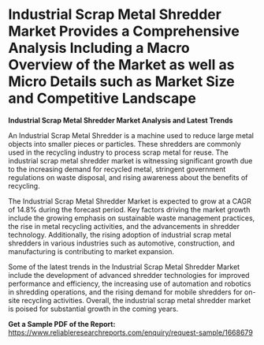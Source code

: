 <p><h1>Industrial Scrap Metal Shredder Market Provides a Comprehensive Analysis Including a Macro Overview of the Market as well as Micro Details such as Market Size and Competitive Landscape</h1></p><p><strong>Industrial Scrap Metal Shredder Market Analysis and Latest Trends</strong></p>
<p><p>An Industrial Scrap Metal Shredder is a machine used to reduce large metal objects into smaller pieces or particles. These shredders are commonly used in the recycling industry to process scrap metal for reuse. The industrial scrap metal shredder market is witnessing significant growth due to the increasing demand for recycled metal, stringent government regulations on waste disposal, and rising awareness about the benefits of recycling.</p><p>The Industrial Scrap Metal Shredder Market is expected to grow at a CAGR of 14.8% during the forecast period. Key factors driving the market growth include the growing emphasis on sustainable waste management practices, the rise in metal recycling activities, and the advancements in shredder technology. Additionally, the rising adoption of industrial scrap metal shredders in various industries such as automotive, construction, and manufacturing is contributing to market expansion.</p><p>Some of the latest trends in the Industrial Scrap Metal Shredder Market include the development of advanced shredder technologies for improved performance and efficiency, the increasing use of automation and robotics in shredding operations, and the rising demand for mobile shredders for on-site recycling activities. Overall, the industrial scrap metal shredder market is poised for substantial growth in the coming years.</p></p>
<p><strong>Get a Sample PDF of the Report:&nbsp;</strong> <a href="https://www.reliableresearchreports.com/enquiry/request-sample/1668679">https://www.reliableresearchreports.com/enquiry/request-sample/1668679</a></p>
<p>&nbsp;</p>
<p><strong>Industrial Scrap Metal Shredder Major Market Players</strong></p>
<p><p>The industrial scrap metal shredder market is highly competitive, with several key players dominating the industry. Some of the prominent players in the market include Metso, SSI Shredding Systems, Untha, WEIMA, and Franklin Miller.</p><p>Metso is a leading provider of metal recycling equipment, including industrial scrap metal shredders. The company has a strong market presence and offers a wide range of shredders to meet the needs of various industries. Metso has experienced steady growth over the years and is expected to continue expanding its market share in the coming years.</p><p>SSI Shredding Systems is another key player in the industrial scrap metal shredder market. The company has a reputation for producing high-quality shredders that are durable and efficient. SSI Shredding Systems has seen significant growth in recent years and is poised for further expansion in the market.</p><p>Untha is a well-known manufacturer of shredding equipment, including industrial scrap metal shredders. The company has a strong global presence and is known for its innovative shredding solutions. Untha has been experiencing steady growth in the market and is expected to continue growing in the future.</p><p>Overall, the industrial scrap metal shredder market is expected to witness significant growth in the coming years, driven by increasing demand for metal recycling equipment. Companies like Metso, SSI Shredding Systems, and Untha are well-positioned to capitalize on this growth and expand their market share. The market size of the industrial scrap metal shredder market is expected to reach several billion dollars in the coming years, with strong sales revenue generated by key players in the industry.</p></p>
<p>&nbsp;</p>
<p><strong>What Are The Key Opportunities For Industrial Scrap Metal Shredder Manufacturers?</strong></p>
<p><p>The global Industrial Scrap Metal Shredder market is experiencing significant growth due to the increasing demand for recycling materials and the rising focus on environmental sustainability. Key trends in the market include the adoption of advanced technologies for efficient shredding, the growing emphasis on circular economy models, and the rising investments in the recycling industry. Looking ahead, the Industrial Scrap Metal Shredder market is expected to continue its upward trajectory, with key drivers such as government regulations promoting recycling, increasing awareness about the benefits of metal shredding, and the growing need for efficient waste management solutions.</p></p>
<p><strong>Inquire or Share Your Questions If Any Before Purchasing This Report:</strong> <a href="https://www.reliableresearchreports.com/enquiry/pre-order-enquiry/1668679">https://www.reliableresearchreports.com/enquiry/pre-order-enquiry/1668679</a></p>
<p>&nbsp;</p>
<p><strong>Market Segmentation</strong></p>
<p><strong>The Industrial Scrap Metal Shredder Market Analysis by types is segmented into:</strong></p>
<p><ul><li>Single Shaft Shredder</li><li>Double Shaft Shredder</li><li>Four Shaft Shredder</li></ul></p>
<p><p>Industrial scrap metal shredders come in three main types: Single Shaft Shredder, Double Shaft Shredder, and Four Shaft Shredder. Single Shaft Shredders are ideal for processing a wide range of materials, while Double Shaft Shredders are designed for heavier-duty applications and increased throughput. Four Shaft Shredders offer even more cutting power and can handle large volumes of material with ease. Each type of shredder offers unique capabilities and advantages, catering to different industrial scrap metal processing needs.</p></p>
<p><strong>Purchase this Report:&nbsp;</strong><a href="https://www.reliableresearchreports.com/purchase/1668679">https://www.reliableresearchreports.com/purchase/1668679</a></p>
<p>&nbsp;</p>
<p><strong>The Industrial Scrap Metal Shredder Market Industry Research by Application is segmented into:</strong></p>
<p><ul><li>Electronic Scrap</li><li>Architecture and Construction</li><li>Automotive</li><li>Machinery and Equipment Scrap</li><li>Others</li></ul></p>
<p><p>The Industrial Scrap Metal Shredder is widely used in various industries such as electronic scrap, architecture and construction, automotive, machinery and equipment scrap, and others. In the electronic scrap market, the shredder is used to process discarded electronic devices. In the architecture and construction industry, it helps in recycling leftover materials. Automotive sector uses the shredder to dismantle old vehicles. Machinery and equipment scrap market utilizes shredders for recycling purposes. In the "Others" category, the shredder finds application in a wide range of industries for efficient metal recycling.</p></p>
<p><a href="https://www.reliableresearchreports.com/industrial-scrap-metal-shredder-r1668679">&nbsp;https://www.reliableresearchreports.com/industrial-scrap-metal-shredder-r1668679</a></p>
<p><strong>In terms of Region, the Industrial Scrap Metal Shredder Market Players available by Region are:</strong></p>
<p>
    <p> <strong> North America: </strong>
        <ul>
            <li>United States</li>
            <li>Canada</li>
        </ul>
        </p> 
    <p> <strong> Europe: </strong>
        <ul>
            <li>Germany</li>
            <li>France</li>
            <li>U.K.</li>
            <li>Italy</li>
            <li>Russia</li>
        </ul>
        </p> 
    <p> <strong> Asia-Pacific: </strong>
        <ul>
            <li>China</li>
            <li>Japan</li>
            <li>South Korea</li>
            <li>India</li>
            <li>Australia</li>
            <li>China Taiwan</li>
            <li>Indonesia</li>
            <li>Thailand</li>
            <li>Malaysia</li>
        </ul>
        </p> 
    <p> <strong> Latin America: </strong>
        <ul>
            <li>Mexico</li>
            <li>Brazil</li>
            <li>Argentina Korea</li>
            <li>Colombia</li>
        </ul>
        </p> 
    <p> <strong> Middle East & Africa: </strong>
        <ul>
            <li>Turkey</li>
            <li>Saudi</li>
            <li>Arabia</li>
            <li>UAE</li>
            <li>Korea</li>
        </ul>
    </p>
    </p>
<p><p>The industrial scrap metal shredder market is expected to witness significant growth in the regions of North America, Asia-Pacific, Europe, the USA, and China. Among these regions, China is anticipated to dominate the market with a market share percentage valuation of 35%, followed by North America at 25%, Europe at 20%, Asia-Pacific at 15%, and the USA at 5%. The increasing demand for efficient metal recycling solutions in these regions is driving the growth of the industrial scrap metal shredder market.</p></p>
<p><strong>Purchase this Report: </strong><a href="https://www.reliableresearchreports.com/purchase/1668679">https://www.reliableresearchreports.com/purchase/1668679</a></p>
<p>&nbsp;<strong>Get a Sample PDF of the Report:&nbsp;&nbsp;</strong><a href="https://www.reliableresearchreports.com/enquiry/request-sample/1668679">https://www.reliableresearchreports.com/enquiry/request-sample/1668679</a></p>
<p><strong></strong></p>
<p><p><a href="https://www.linkedin.com/pulse/ecmo-devices-market-report-reveals-latest-trends-growth-yns0e?trackingId=wu5WYMxbhBA1oGp3ggYA%2BQ%3D%3D">ECMO Devices Market</a></p><p><a href="https://www.linkedin.com/pulse/sterile-surface-disinfectant-market-competitive-analysis-3vz4e?trackingId=rDH5l0Bo5yzS%2BGipc5nm1w%3D%3D">Sterile Surface Disinfectant Market</a></p><p><a href="https://www.linkedin.com/pulse/quantum-key-distribution-qkd-market-outlook-industry-mdrge?trackingId=75h%2BNz%2F7b%2BXZACrN7lnRpg%3D%3D">Quantum Key Distribution (QKD) Market</a></p></p>